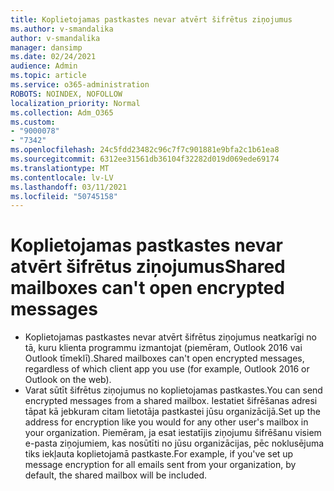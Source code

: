```yaml
---
title: Koplietojamas pastkastes nevar atvērt šifrētus ziņojumus
ms.author: v-smandalika
author: v-smandalika
manager: dansimp
ms.date: 02/24/2021
audience: Admin
ms.topic: article
ms.service: o365-administration
ROBOTS: NOINDEX, NOFOLLOW
localization_priority: Normal
ms.collection: Adm_O365
ms.custom:
- "9000078"
- "7342"
ms.openlocfilehash: 24c5fdd23482c96c7f7c901881e9bfa2c1b61ea8
ms.sourcegitcommit: 6312ee31561db36104f32282d019d069ede69174
ms.translationtype: MT
ms.contentlocale: lv-LV
ms.lasthandoff: 03/11/2021
ms.locfileid: "50745158"
---
```

# <a name="shared-mailboxes-cant-open-encrypted-messages"></a><span data-ttu-id="5c726-102">Koplietojamas pastkastes nevar atvērt šifrētus ziņojumus</span><span class="sxs-lookup"><span data-stu-id="5c726-102">Shared mailboxes can't open encrypted messages</span></span>

- <span data-ttu-id="5c726-103">Koplietojamas pastkastes nevar atvērt šifrētus ziņojumus neatkarīgi no tā, kuru klienta programmu izmantojat (piemēram, Outlook 2016 vai Outlook tīmeklī).</span><span class="sxs-lookup"><span data-stu-id="5c726-103">Shared mailboxes can't open encrypted messages, regardless of which client app you use (for example, Outlook 2016 or Outlook on the web).</span></span>
- <span data-ttu-id="5c726-104">Varat sūtīt šifrētus ziņojumus no koplietojamas pastkastes.</span><span class="sxs-lookup"><span data-stu-id="5c726-104">You can send encrypted messages from a shared mailbox.</span></span> <span data-ttu-id="5c726-105">Iestatiet šifrēšanas adresi tāpat kā jebkuram citam lietotāja pastkastei jūsu organizācijā.</span><span class="sxs-lookup"><span data-stu-id="5c726-105">Set up the address for encryption like you would for any other user's mailbox in your organization.</span></span> <span data-ttu-id="5c726-106">Piemēram, ja esat iestatījis ziņojumu šifrēšanu visiem e-pasta ziņojumiem, kas nosūtīti no jūsu organizācijas, pēc noklusējuma tiks iekļauta koplietojamā pastkaste.</span><span class="sxs-lookup"><span data-stu-id="5c726-106">For example, if you've set up message encryption for all emails sent from your organization, by default, the shared mailbox will be included.</span></span>
